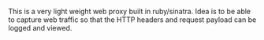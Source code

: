 This is a very light weight web proxy built in ruby/sinatra.
Idea is to be able to capture web traffic so that the HTTP headers and request payload can be logged and viewed.